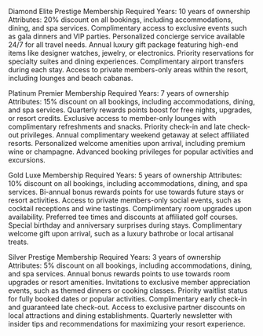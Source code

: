 Diamond Elite Prestige Membership
Required Years: 10 years of ownership
Attributes:
20% discount on all bookings, including accommodations, dining, and spa services.
Complimentary access to exclusive events such as gala dinners and VIP parties.
Personalized concierge service available 24/7 for all travel needs.
Annual luxury gift package featuring high-end items like designer watches, jewelry, or electronics.
Priority reservations for specialty suites and dining experiences.
Complimentary airport transfers during each stay.
Access to private members-only areas within the resort, including lounges and beach cabanas.



Platinum Premier Membership
Required Years: 7 years of ownership
Attributes:
15% discount on all bookings, including accommodations, dining, and spa services.
Quarterly rewards points boost for free nights, upgrades, or resort credits.
Exclusive access to member-only lounges with complimentary refreshments and snacks.
Priority check-in and late check-out privileges.
Annual complimentary weekend getaway at select affiliated resorts.
Personalized welcome amenities upon arrival, including premium wine or champagne.
Advanced booking privileges for popular activities and excursions.


Gold Luxe Membership
Required Years: 5 years of ownership
Attributes:
10% discount on all bookings, including accommodations, dining, and spa services.
Bi-annual bonus rewards points for use towards future stays or resort activities.
Access to private members-only social events, such as cocktail receptions and wine tastings.
Complimentary room upgrades upon availability.
Preferred tee times and discounts at affiliated golf courses.
Special birthday and anniversary surprises during stays.
Complimentary welcome gift upon arrival, such as a luxury bathrobe or local artisanal treats.


Silver Prestige Membership
Required Years: 3 years of ownership
Attributes:
5% discount on all bookings, including accommodations, dining, and spa services.
Annual bonus rewards points to use towards room upgrades or resort amenities.
Invitations to exclusive member appreciation events, such as themed dinners or cooking classes.
Priority waitlist status for fully booked dates or popular activities.
Complimentary early check-in and guaranteed late check-out.
Access to exclusive partner discounts on local attractions and dining establishments.
Quarterly newsletter with insider tips and recommendations for maximizing your resort experience.